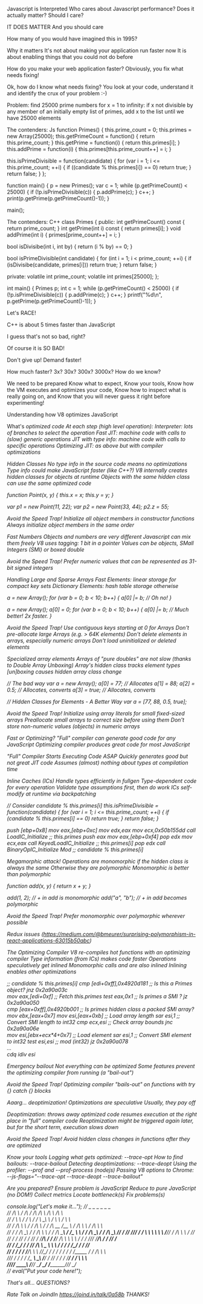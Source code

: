 Javascript is Interpreted
Who cares about Javascript performance?
Does it actually matter?
Should I care?

IT DOES MATTER
And you should care

How many of you would have imagined this in 1995?

Why it matters
It's not about making your application run faster now
It is about enabling things that you could not do before

How do you make your web application faster?
Obviously, you fix what needs fixing!

Ok, how do I know what needs fixing?
You look at your code, understand it and identify the crux of your problem :-)

Problem: find 25000 prime numbers
for x = 1 to infinity:
if x not divisible by any member of an initially empty list of primes,
add x to the list until we have 25000 elements

The contenders: Js
function Primes() {
  this.prime_count = 0;
  this.primes = new Array(25000);
  this.getPrimeCount = function() { return this.prime_count; }
  this.getPrime = function(i) { return this.primes[i]; }
  this.addPrime = function(i) {
    this.primes[this.prime_count++] = i;
  }

  this.isPrimeDivisible = function(candidate) {
    for (var i = 1; i <= this.prime_count; ++i) {
      if ((candidate % this.primes[i]) == 0) return true;
    }
    return false;
  }
};

function main() {
  p = new Primes();
  var c = 1;
  while (p.getPrimeCount() < 25000) {
    if (!p.isPrimeDivisible(c)) {
      p.addPrime(c);
    }
    c++;
  }
  print(p.getPrime(p.getPrimeCount()-1));
}

main();

The contenders: C++
class Primes {
 public:
  int getPrimeCount() const { return prime_count; }
  int getPrime(int i) const { return primes[i]; }
  void addPrime(int i) { primes[prime_count++] = i; }

  bool isDivisibe(int i, int by) { return (i % by) == 0; }

  bool isPrimeDivisible(int candidate) {
    for (int i = 1; i < prime_count; ++i) {
      if (isDivisibe(candidate, primes[i])) return true;
    }
    return false;
  }

 private:
  volatile int prime_count;
  volatile int primes[25000];
};

int main() {
  Primes p;
  int c = 1;
  while (p.getPrimeCount() < 25000) {
    if (!p.isPrimeDivisible(c)) {
      p.addPrime(c);
    }
    c++;
  }
  printf("%d\n", p.getPrime(p.getPrimeCount()-1));
}

Let's RACE!

C++ is about 5 times faster than JavaScript

I guess that's not so bad, right?

Of course it is SO BAD!

Don't give up!
Demand faster!

How much faster?
3x?
30x?
300x?
3000x?
How do we know?

We need to be prepared
Know what to expect,
Know your tools,
Know how the VM executes and optimizes your code,
Know how to inspect what is really going on, and
Know that you will never guess it right before experimenting!


Understanding how V8 optimizes JavaScript

What's <em>optimized code
At each step (high level operation):
Interpreter: lots of branches to select the operation
Fast JIT: machine code with calls to (slow) generic operations
JIT with type info: machine code with calls to specific operations
Optimizing JIT: as above but with compiler optimizations

Hidden Classes
No type info in the source code means no optimizations
Type info could make JavaScript faster (like C++?)
V8 internally creates hidden classes for objects at runtime
Objects with the same hidden class can use the same optimized code


function Point(x, y) {
  this.x = x;
  this.y = y;
}

var p1 = new Point(11, 22);
var p2 = new Point(33, 44);
p2.z = 55;


Avoid the Speed Trap!
Initialize all object members in constructor functions
Always initialize object members in the same order


Fast Numbers
Objects and numbers are very different
Javascript can mix them freely
V8 uses tagging: 1 bit in a pointer
Values can be objects, SMall Integers (SMI) or boxed double


Avoid the Speed Trap!
Prefer numeric values that can be represented as 31-bit signed integers

Handling Large and Sparse Arrays
Fast Elements: linear storage for compact key sets
Dictionary Elements: hash table storage otherwise

a = new Array();
for (var b = 0; b < 10; b++) {
  a[0] |= b;  // Oh no!
}

a = new Array();
a[0] = 0;
for (var b = 0; b < 10; b++) {
  a[0] |= b;  // Much better! 2x faster.
}


Avoid the Speed Trap!
Use contiguous keys starting at 0 for Arrays
Don't pre-allocate large Arrays (e.g. > 64K elements)
Don't delete elements in arrays, especially numeric arrays
Don't load uninitialized or deleted elements




Specialized array elements
Arrays of "pure doubles" are not slow
(thanks to Double Array Unboxing)
Array's hidden class tracks element types
[un]boxing causes hidden array class change
  

// The bad way
var a = new Array();
a[0] = 77;    // Allocates
a[1] = 88;
a[2] = 0.5;   // Allocates, converts
a[3] = true;  // Allocates, converts

// Hidden Classes for Elements - A Better Way
var a = [77, 88, 0.5, true];


Avoid the Speed Trap!
Initialize using array literals for small fixed-sized arrays
Preallocate small arrays to correct size before using them
Don't store non-numeric values (objects) in numeric arrays


Fast or Optimizing?
"Full" compiler can generate good code for any JavaScript
Optimizing compiler produces great code for most JavaScript

"Full" Compiler Starts Executing Code ASAP
Quickly generates good but not great JIT code
Assumes (almost) nothing about types at compilation time


Inline Caches (ICs)
Handle types efficiently in fullgen
Type-dependent code for every operation
Validate type assumptions first, then do work
ICs self-modify at runtime via backpatching
  

// Consider candidate % this.primes[i] 
this.isPrimeDivisible = function(candidate) {
  for (var i = 1; i <= this.prime_count; ++i) {
    if (candidate % this.primes[i] == 0) return true;
  }
  return false;
}
  

push [ebp+0x8]
mov eax,[ebp+0xc]
mov edx,eax
mov ecx,0x50b155dd 
call LoadIC_Initialize           ;; this.primes
push eax
mov eax,[ebp+0xf4]
pop edx
mov ecx,eax
call KeyedLoadIC_Initialize      ;; this.primes[i]
pop edx
call BinaryOpIC_Initialize Mod   ;; candidate % this.primes[i]
  



Megamorphic attack!
Operations are monomorphic if the hidden class is always the same
Otherwise they are polymorphic
Monomorphic is better than polymorphic
 

function add(x, y) {
  return x + y;
}

add(1, 2);      // + in add is monomorphic
add("a", "b");  // + in add becomes polymorphic
  


Avoid the Speed Trap!
Prefer monomorphic over polymorphic wherever possible

Redux issues (https://medium.com/@bmeurer/surprising-polymorphism-in-react-applications-63015b50abc)


The Optimizing Compiler
V8 re-compiles hot functions with an optimizing compiler
Type information (from ICs) makes code faster
Operations speculatively get inlined
Monomorphic calls and are also inlined
Inlining enables other optimizations
  

;; candidate % this.primes[i] 
cmp [edi+0xff],0x4920d181   ;; Is this a Primes object?
jnz 0x2a90a03c              
mov eax,[edi+0xf]           ;; Fetch this.primes
test eax,0x1                ;; Is primes a SMI ?
jz 0x2a90a050               
cmp [eax+0xff],0x4920b001   ;; Is primes hidden class a packed SMI array? 
mov ebx,[eax+0x7]
mov esi,[eax+0xb]           ;; Load array length
sar esi,1                   ;; Convert SMI length to int32
cmp ecx,esi                 ;; Check array bounds
jnc 0x2a90a06e             
mov esi,[ebx+ecx*4+0x7]     ;; Load element
sar esi,1                   ;; Convert SMI element to int32
test esi,esi                ;; mod (int32)
jz 0x2a90a078               
... 				
cdq
idiv esi
  

Emergency bailout
Not everything can be optimized
Some features prevent the optimizing compiler from running (a "bail-out")


Avoid the Speed Trap!
Optimizing compiler "bails-out" on functions with try {} catch {} blocks


Aaarg... deoptimization!
Optimizations are speculative
Usually, they pay off

Deoptimization:
throws away optimized code
resumes execution at the right place in "full" compiler code
Reoptimization might be triggered again later, but for the short term, execution slows down
  



Avoid the Speed Trap!
Avoid hidden class changes in functions after they are optimized


Know your tools
Logging what gets optimized: --trace-opt
How to find bailouts: --trace-bailout
Detecting deoptimizations: --trace-deopt
Using the profiler: --prof and --prof-process (nodejs)
Passing V8 options to Chrome: --js-flags="--trace-opt --trace-deopt --trace-bailout"
  

Are you prepared?
Ensure problem is JavaScript
Reduce to pure JavaScript (no DOM!)
Collect metrics
Locate bottleneck(s)
Fix problems(s)
  

console.log("Let's make it...");
//         _          _                  _          _            _            _      
//        /\ \       / /\               / /\       /\ \         /\ \         /\ \    
//       /  \ \     / /  \             / /  \      \_\ \       /  \ \       /  \ \   
//      / /\ \ \   / / /\ \           / / /\ \__   /\__ \     / /\ \ \     / /\ \ \  
//     / / /\ \_\ / / /\ \ \         / / /\ \___\ / /_ \ \   / / /\ \_\   / / /\ \_\ 
//    / /_/_ \/_// / /  \ \ \        \ \ \ \/___// / /\ \ \ / /_/_ \/_/  / / /_/ / / 
//   / /____/\  / / /___/ /\ \        \ \ \     / / /  \/_// /____/\    / / /__\/ /  
//  / /\____\/ / / /_____/ /\ \   _    \ \ \   / / /      / /\____\/   / / /_____/   
// / / /      / /_________/\ \ \ /_/\__/ / /  / / /      / / /______  / / /\ \ \     
/// / /      / / /_       __\ \_\\ \/___/ /  /_/ /      / / /_______\/ / /  \ \ \    
//\/_/       \_\___\     /____/_/ \_____\/   \_\/       \/__________/\/_/    \_\/    
//
eval("Put your code here!");                                                                                   
  

That's all...
QUESTIONS?


Rate Talk on JoindIn
https://joind.in/talk/0a58b
THANKS!
